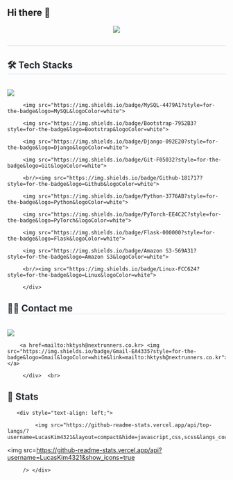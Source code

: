 <!-- 참고 링크 https://velog.io/@oka1313/Github-깃허브-프로필-꾸미기 -->
<!-- 참고 링크 https://github.com/rzashakeri/beautify-github-profile -->
<!-- 참고 링크 https://github.com/kyechan99/capsule-render -->
<!-- 참고 링크 https://github.com/DenverCoder1/readme-typing-svg -->

<!-- 깃허브 스탯 카드 
![LucasKim4321's GitHub stats](https://github-readme-stats.vercel.app/api?username=LucasKim4321&show_icons=true&theme=radical)
-->

## Hi there 👋

<!--
**LucasKim4321/LucasKim4321** is a ✨ _special_ ✨ repository because its `README.md` (this file) appears on your GitHub profile.

Here are some ideas to get you started:

- 🔭 I’m currently working on ...
- 🌱 I’m currently learning ...
- 👯 I’m looking to collaborate on ...
- 🤔 I’m looking for help with ...
- 💬 Ask me about ...
- 📫 How to reach me: ...
- 😄 Pronouns: ...
- ⚡ Fun fact: ...
-->

<div align= "center">

   <img src="https://capsule-render.vercel.app/api?type=transparent&color=gradient&height=120&text=Kim's%20Garden%20🦄🦄&animation=fadeIn&fontColor=9edb1a&fontSize=60" />

   </div>

   <div style="text-align: left;"> 

   <h2 style="border-bottom: 1px solid #d8dee4; color: #282d33;">  </h2>  

   <div style="font-weight: 700; font-size: 15px; text-align: left; color: #282d33;">  </div> 

   </div>

   <div style="text-align: left;">

   <h2 style="border-bottom: 1px solid #d8dee4; color: #282d33;"> 🛠️ Tech Stacks </h2> <br> 

   <div style="margin: ; text-align: left;" "text-align: left;"> <img src="https://img.shields.io/badge/Tensorflow-FF6F00?style=for-the-badge&logo=Tensorflow&logoColor=white">

         <img src="https://img.shields.io/badge/MySQL-4479A1?style=for-the-badge&logo=MySQL&logoColor=white">

         <img src="https://img.shields.io/badge/Bootstrap-7952B3?style=for-the-badge&logo=Bootstrap&logoColor=white">

         <img src="https://img.shields.io/badge/Django-092E20?style=for-the-badge&logo=Django&logoColor=white">

         <img src="https://img.shields.io/badge/Git-F05032?style=for-the-badge&logo=Git&logoColor=white">

         <br/><img src="https://img.shields.io/badge/Github-181717?style=for-the-badge&logo=Github&logoColor=white">

         <img src="https://img.shields.io/badge/Python-3776AB?style=for-the-badge&logo=Python&logoColor=white">

         <img src="https://img.shields.io/badge/PyTorch-EE4C2C?style=for-the-badge&logo=PyTorch&logoColor=white">

         <img src="https://img.shields.io/badge/Flask-000000?style=for-the-badge&logo=Flask&logoColor=white">

         <img src="https://img.shields.io/badge/Amazon S3-569A31?style=for-the-badge&logo=Amazon S3&logoColor=white">

         <br/><img src="https://img.shields.io/badge/Linux-FCC624?style=for-the-badge&logo=Linux&logoColor=white">

         </div>

   </div>

   <div style="text-align: left;">

   <h2 style="border-bottom: 1px solid #d8dee4; color: #282d33;"> 🧑‍💻 Contact me </h2> <br> 

   <div style="text-align: left;"> <a href=https://velog.io/@hktysh/posts> <img src="https://img.shields.io/badge/Velog-20C997?style=for-the-badge&logo=Velog&logoColor=white&link=https://velog.io/@hktysh/posts"> </a>

        <a href=mailto:hktysh@nextrunners.co.kr> <img src="https://img.shields.io/badge/Gmail-EA4335?style=for-the-badge&logo=Gmail&logoColor=white&link=mailto:hktysh@nextrunners.co.kr"> </a>

         </div>  <br> 

   <div style="text-align: left;">  </div> 

   </div>

   <div style="text-align: left;"> 

   <h2 style="border-bottom: 1px solid #; color: #282d33;"> 🏅 Stats </h2> 

       <div style="text-align: left;"> 

             <img src="https://github-readme-stats.vercel.app/api/top-langs/?username=LucasKim4321&layout=compact&hide=javascript,css,scss&langs_count=8"/>

<img src=https://github-readme-stats.vercel.app/api?username=LucasKim4321&show_icons=true

         /> </div> 

   </div>


